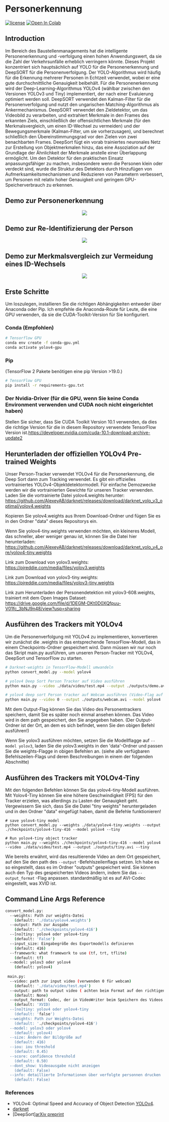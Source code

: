 # Personerkennung
[![license](https://img.shields.io/github/license/mashape/apistatus.svg)](LICENSE)
[![Open In Colab](https://colab.research.google.com/assets/colab-badge.svg)](https://colab.research.google.com/drive/1zmeSTP3J5zu2d5fHgsQC06DyYEYJFXq1?usp=sharing)

## Introduction
Im Bereich des Baustellenmanagements hat die intelligente Personenerkennung und -verfolgung einen hohen Anwendungswert, da sie die Zahl der Verkehrsunfälle erheblich verringern könnte.
Dieses Projekt konzentriert sich hauptsächlich auf YOLO für die Personenerkennung und DeepSORT für die Personenverfolgung. Der YOLO-Algorithmus wird häufig für die Erkennung mehrerer Personen in Echtzeit verwendet, wobei er eine gute durchschnittliche Genauigkeit beibehält. Für die Personenerkennung wird der Deep-Learning-Algorithmus YOLOv4 (wählbar zwischen den Versionen YOLOv3 und Tiny) implementiert, der nach einer Evaluierung optimiert werden soll. DeepSORT verwendet den Kalman-Filter für die Personenverfolgung und nutzt den ungarischen Matching-Algorithmus als Ankermechanismus. DeepSORT verwendet den Zieldetektor, um das Videobild zu verarbeiten, und extrahiert Merkmale in den Frames des erkannten Ziels, einschließlich der offensichtlichen Merkmale (für den Merkmalsvergleich, um einen ID-Wechsel zu vermeiden) und der Bewegungsmerkmale (Kalman-Filter, um sie vorherzusagen), und berechnet schließlich den Übereinstimmungsgrad vor den Zielen von zwei benachbarten Frames. DeepSort fügt ein vorab trainiertes neuronales Netz zur Erstellung von Objektmerkmalen hinzu, das eine Assoziation auf der Grundlage der Ähnlichkeit der Merkmale anstelle einer Überlappung ermöglicht.
Um den Detektor für den praktischen Einsatz anpassungsfähiger zu machen, insbesondere wenn die Personen klein oder verdeckt sind, wurde die Struktur des Detektors durch Hinzufügen von Aufmerksamkeitsmechanismen und Reduzieren von Parametern verbessert, um Personen mit relativ hoher Genauigkeit und geringem GPU-Speicherverbrauch zu erkennen. 

## Demo zur Personenerkennung
<p align="center"><img src="data/Fotos/personerekennung.gif"\></p>

## Demo zur Re-Identifizierung der Person
<p align="center"><img src="data/Fotos/re_ID.gif"\></p>

## Demo zur Merkmalsvergleich zur Vermeidung eines ID-Wechsels
<p align="center"><img src="data/Fotos/switch-ID.gif"\></p>

## Erste Schritte
Um loszulegen, installieren Sie die richtigen Abhängigkeiten entweder über Anaconda oder Pip. Ich empfehle die Anaconda-Route für Leute, die eine GPU verwenden, da sie die CUDA-Toolkit-Version für Sie konfiguriert.

### Conda (Empfohlen)

```bash
# Tensorflow GPU
conda env create -f conda-gpu.yml
conda activate yolov4-gpu
```

### Pip

(TensorFlow 2 Pakete benötigen eine pip Version >19.0.)
```bash
# TensorFlow GPU
pip install -r requirements-gpu.txt
```
### Der Nvidia-Driver (für die GPU, wenn Sie keine Conda Environment verwenden und CUDA noch nicht eingerichtet haben)
Stellen Sie sicher, dass Sie CUDA Toolkit Version 10.1 verwenden, da dies die richtige Version für die in diesem Repository verwendete TensorFlow Version ist.https://developer.nvidia.com/cuda-10.1-download-archive-update2

## Herunterladen der offiziellen YOLOv4 Pre-trained Weights
Unser Person-Tracker verwendet YOLOv4 für die Personerkennung, die Deep Sort dann zum Tracking verwendet. Es gibt ein offizielles vortrainiertes YOLOv4-Objektdetektormodell. Für einfache Demozwecke werden wir die vortrainierten Gewichte für unseren Tracker verwenden. Laden Sie die vortrainierte Datei yolov4.weights herunter:
https://github.com/AlexeyAB/darknet/releases/download/darknet_yolo_v3_optimal/yolov4.weights

Kopieren Sie yolov4.weights aus Ihrem Download-Ordner und fügen Sie es in den Ordner "data" dieses Repositorys ein.

Wenn Sie yolov4-tiny.weights verwenden möchten, ein kleineres Modell, das schneller, aber weniger genau ist, können Sie die Datei hier herunterladen: https://github.com/AlexeyAB/darknet/releases/download/darknet_yolo_v4_pre/yolov4-tiny.weights

Link zum Download von yolov3.weights:
https://pjreddie.com/media/files/yolov3.weights

Link zum Download von yolov3-tiny.weights:
https://pjreddie.com/media/files/yolov3-tiny.weights

Link zum Herunterladen der Personendetektion mit yolov3-608.weights, trainiert mit dem Open Images Dataset:
https://drive.google.com/file/d/1DEGM-DKt0D0XQfpuu-V01fc_3bNJ9n48/view?usp=sharing

## Ausführen des Trackers mit YOLOv4
Um die Personenverfolgung mit YOLOv4 zu implementieren, konvertieren wir zunächst die .weights in das entsprechende TensorFlow-Modell, das in einem Checkpoints-Ordner gespeichert wird. Dann müssen wir nur noch das Skript main.py ausführen, um unseren Person-Tracker mit YOLOv4, DeepSort und TensorFlow zu starten.
```bash
# Darknet-weights in TensorFlow-Modell umwandeln
python convert_model.py --model yolov4 

# yolov4 Deep Sort Person Tracker auf Video ausführen
python main.py --video ./data/video/test.mp4 --output ./outputs/demo.avi --model yolov4

# yolov4 deep sort Person tracker auf Webcam ausführen (Video-Flag auf 0 setzen)
python main.py --video 0 --output ./outputs/webcam.avi --model yolov4
```
Mit dem Output-Flag können Sie das Video des Personentrackers speichern, damit Sie es später noch einmal ansehen können. Das Video wird in dem path gespeichert, den Sie angegeben haben. (Der Output-Ordner ist der Ort, an dem es sich befindet, wenn Sie den obigen Befehl ausführen!)

Wenn Sie yolov3 ausführen möchten, setzen Sie die Modellflagge auf ``--model yolov3``, laden Sie die yolov3.weights in den 'data'-Ordner und passen Sie die weights-Flagge in obigen Befehlen an. (siehe alle verfügbaren Befehlszeilen-Flags und deren Beschreibungen in einem der folgenden Abschnitte)

## Ausführen des Trackers mit YOLOv4-Tiny
Mit den folgenden Befehlen können Sie das yolov4-tiny-Modell ausführen. Mit Yolov4-Tiny können Sie eine höhere Geschwindigkeit (FPS) für den Tracker erzielen, was allerdings zu Lasten der Genauigkeit geht. Vergewissern Sie sich, dass Sie die Datei "tiny weights" heruntergeladen und in den Ordner "data" eingefügt haben, damit die Befehle funktionieren!
```
# save yolov4-tiny model
python convert_model.py --weights ./data/yolov4-tiny.weights --output ./checkpoints/yolov4-tiny-416 --model yolov4 --tiny

# Run yolov4-tiny object tracker
python main.py --weights ./checkpoints/yolov4-tiny-416 --model yolov4 --video ./data/video/test.mp4 --output ./outputs/tiny.avi --tiny
```

Wie bereits erwähnt, wird das resultierende Video an dem Ort gespeichert, auf den Sie den path des ``--output`` -Befehlszeilenflags setzen. Ich habe es so eingestellt, dass es im Ordner "outputs" gespeichert wird. Sie können auch den Typ des gespeicherten Videos ändern, indem Sie das ``--output_format`` -Flag anpassen. standardmäßig ist es auf AVI-Codec eingestellt, was XVID ist.

## Command Line Args Reference

```bash
convert_model.py:
  --weights: Path zur weights-Datei
    (default: './data/yolov4.weights')
  --output: Path zur Ausgabe
    (default: './checkpoints/yolov4-416')
  --[no]tiny: yolov4 oder yolov4-tiny
    (default: 'False')
  --input_size: Eingabegröße des Exportmodells definieren
    (default: 416)
  --framework: what framework to use (tf, trt, tflite)
    (default: tf)
  --model: yolov3 oder yolov4
    (default: yolov4)
    
 main.py:
  --video: path zur input video (verwenden 0 für webcam)
    (default: './data/video/test.mp4')
  --output: path to output video ( achten beim Format auf den richtigen Codec, z.B. XVID für .avi)
    (default: None)
  --output_format: Codec, der in VideoWriter beim Speichern des Videos in einer Datei verwendet wird
    (default: 'XVID)
  --[no]tiny: yolov4 oder yolov4-tiny
    (default: 'false')
  --weights: Path zur Weights-Datei
    (default: './checkpoints/yolov4-416')
  --model: yolov3 oder yolov4
    (default: yolov4)
  --size: Ändern der Bildgröße auf
    (default: 416)
  --iou: iou threshold
    (default: 0.45)
  --score: confidence threshold
    (default: 0.50)
  --dont_show: Videoausgabe nicht anzeigen
    (default: False)
  --info: detaillierte Informationen über verfolgte personnen drucken
    (default: False)
```

### References  

  * YOLOv4: Optimal Speed and Accuracy of Object Detection [YOLOv4](https://arxiv.org/abs/2004.10934).
  * [darknet](https://github.com/AlexeyAB/darknet)
  * [DeepSort][arXiv preprint](https://arxiv.org/abs/1703.07402)
